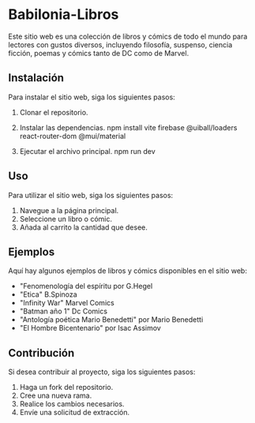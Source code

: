 # Babilonia-Libros
Este sitio web es una colección de libros y cómics de todo el mundo para lectores con gustos diversos, incluyendo filosofía, suspenso, ciencia ficción, poemas y cómics tanto de DC como de Marvel.

## Instalación

Para instalar el sitio web, siga los siguientes pasos:

1. Clonar el repositorio.

2. Instalar las dependencias.
npm install vite 
firebase 
@uiball/loaders 
react-router-dom 
@mui/material
3. Ejecutar el archivo principal.
npm run dev 

## Uso

Para utilizar el sitio web, siga los siguientes pasos:

1. Navegue a la página principal.
2. Seleccione un libro o cómic.
3. Añada al carrito la cantidad que desee.


## Ejemplos

Aquí hay algunos ejemplos de libros y cómics disponibles en el sitio web:

- "Fenomenología del espíritu por G.Hegel
- "Etica" B.Spinoza
- "Infinity War" Marvel Comics
- "Batman año 1" Dc Comics
- "Antología poética Mario Benedetti" por Mario Benedetti
- "El Hombre Bicentenario" por Isac Assimov

## Contribución

Si desea contribuir al proyecto, siga los siguientes pasos:

1. Haga un fork del repositorio.
2. Cree una nueva rama.
3. Realice los cambios necesarios.
4. Envíe una solicitud de extracción.


